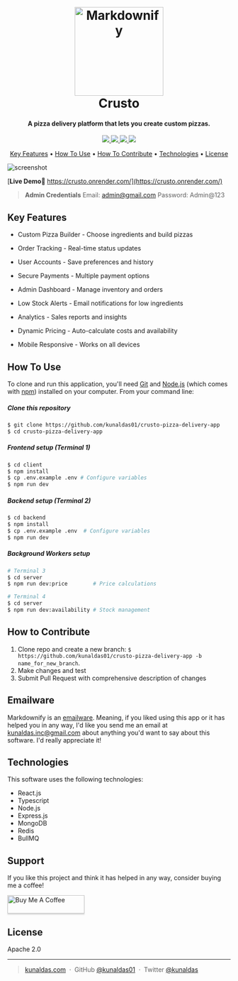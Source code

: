 <h1 align="center" style>
  <br>
  <a href="http://www.amitmerchant.com/electron-markdownify"><img src="https://raw.githubusercontent.com/kunaldas01/crusto-pizza-delivery-app/refs/heads/main/client/src/assets/widgets/logo.svg" alt="Markdownify" width="200"></a>
  <br>
  Crusto
  <br>
</h1>

<h4 align="center">A pizza delivery platform that lets you create custom pizzas.</h4>

<p align="center">
  <a href="">
      <img src="https://img.shields.io/badge/MERN-Stack-brightgreen?logo=react">
  </a>
  <a href="https://choosealicense.com/licenses/apache">
      <img src="https://img.shields.io/badge/License-Apache%202.0-blue.svg">
  </a>
  <a href="">
      <img src="https://img.shields.io/badge/SayThanks.io-%E2%98%BC-1EAEDB.svg">
  </a>
  <a href="">
    <img src="https://img.shields.io/badge/$-donate-ff69b4.svg?maxAge=2592000&amp;style=flat">
  </a>
</p>

<p align="center">
  <a href="#key-features">Key Features</a> •
  <a href="#how-to-use">How To Use</a> •
  <a href="#how-to-contribute">How To Contribute</a> •
  <a href="#technologies">Technologies</a> •
  <a href="#license">License</a>
</p>

![screenshot](client/src/assets/images/demo.gif)

[**Live Demo**🔗 https://crusto.onrender.com/](https://crusto.onrender.com/)

> **Admin Credentials**
> Email: admin@gmail.com
> Password: Admin@123

## Key Features

-   Custom Pizza Builder - Choose ingredients and build pizzas

-   Order Tracking - Real-time status updates

-   User Accounts - Save preferences and history

-   Secure Payments - Multiple payment options

-   Admin Dashboard - Manage inventory and orders

-   Low Stock Alerts - Email notifications for low ingredients

-   Analytics - Sales reports and insights

-   Dynamic Pricing - Auto-calculate costs and availability

-   Mobile Responsive - Works on all devices

## How To Use

To clone and run this application, you'll need [Git](https://git-scm.com) and [Node.js](https://nodejs.org/en/download/) (which comes with [npm](http://npmjs.com)) installed on your computer. From your command line:

##### Clone this repository

```bash
$ git clone https://github.com/kunaldas01/crusto-pizza-delivery-app
$ cd crusto-pizza-delivery-app
```

##### Frontend setup (Terminal 1)

```bash
$ cd client
$ npm install
$ cp .env.example .env # Configure variables
$ npm run dev
```

##### Backend setup (Terminal 2)

```bash
$ cd backend
$ npm install
$ cp .env.example .env  # Configure variables
$ npm run dev
```

##### Background Workers setup

```bash
# Terminal 3
$ cd server
$ npm run dev:price        # Price calculations

# Terminal 4
$ cd server
$ npm run dev:availability # Stock management
```

## How to Contribute

1. Clone repo and create a new branch: `$ https://github.com/kunaldas01/crusto-pizza-delivery-app -b name_for_new_branch`.
2. Make changes and test
3. Submit Pull Request with comprehensive description of changes

## Emailware

Markdownify is an [emailware](https://en.wiktionary.org/wiki/emailware). Meaning, if you liked using this app or it has helped you in any way, I'd like you send me an email at <kunaldas.inc@gmail.com> about anything you'd want to say about this software. I'd really appreciate it!

## Technologies

This software uses the following technologies:

-   React.js
-   Typescript
-   Node.js
-   Express.js
-   MongoDB
-   Redis
-   BullMQ

## Support

If you like this project and think it has helped in any way, consider buying me a coffee!

<a href="https://buymeacoffee.com/amitmerchant" target="_blank"><img src="app/img/bmc-button.png" alt="Buy Me A Coffee" style="height: 41px !important;width: 174px !important;box-shadow: 0px 3px 2px 0px rgba(190, 190, 190, 0.5) !important;-webkit-box-shadow: 0px 3px 2px 0px rgba(190, 190, 190, 0.5) !important;" ></a>

## License

Apache 2.0

---

> [kunaldas.com]() &nbsp;&middot;&nbsp;
> GitHub [@kunaldas01]() &nbsp;&middot;&nbsp;
> Twitter [@kunaldas]()
